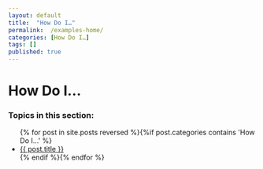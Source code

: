```yaml
---
layout: default
title:  "How Do I…"
permalink:  /examples-home/
categories: [How Do I…]
tags: []
published: true
---
```


<div data-type="part" class="hsecpart" data-hederis-type="hsecpart" id="examples-home" data-pi-attrs="id: examples-home" role="doc-part" data-author-name=" " data-book-title=" " title="How Do I&#x2026;"><h1 data-hederis-type="hblkchaptitle" class="hblkchaptitle" id="pUbt7Mquo">How Do I&#8230;</h1><h3>Topics in this section:</h3><ul class="">{% for post in site.posts reversed %}{%if post.categories contains 'How Do I&#8230;' %}<li class=""><a class="" href="{{ post.url }}">{{ post.title }}</a></li>{% endif %}{% endfor %}</ul></div>